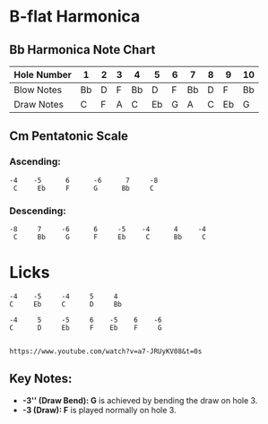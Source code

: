 # B-flat Harmonica

## Bb Harmonica Note Chart

| Hole Number | 1   | 2   | 3   | 4   | 5   | 6   | 7   | 8   | 9   | 10  |
|-------------|-----|-----|-----|-----|-----|-----|-----|-----|-----|-----|
| Blow Notes  | Bb  | D   | F   | Bb  | D   | F   | Bb  | D   | F   | Bb  |
| Draw Notes  | C   | F   | A   | C   | Eb  | G   | A   | C   | Eb  | G   |


## Cm Pentatonic Scale

### Ascending:
```
-4    -5      6      -6      7     -8
 C     Eb     F      G      Bb     C
```

### Descending:
```
-8     7     -6      6     -5    -4      4     -4
 C     Bb     G      F     Eb     C      Bb     C
```


# Licks
```
-4    -5     -4     5     4
C     Eb     C      D     Bb

-4     5     -5     6    -5    6    -6
C      D     Eb     F    Eb    F     G


https://www.youtube.com/watch?v=a7-JRUyKV08&t=0s

```


## Key Notes:
- **-3'' (Draw Bend): G** is achieved by bending the draw on hole 3.
- **-3 (Draw): F** is played normally on hole 3.
